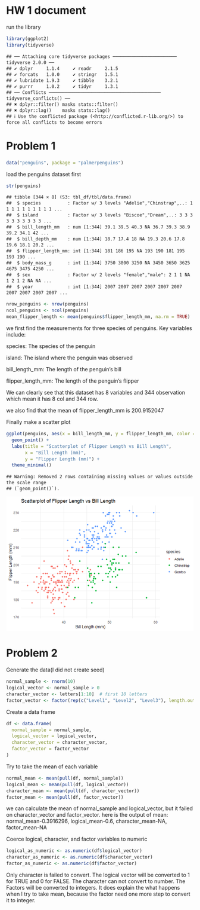 HW 1 document
================

run the library

``` r
library(ggplot2)
library(tidyverse)
```

    ## ── Attaching core tidyverse packages ──────────────────────── tidyverse 2.0.0 ──
    ## ✔ dplyr     1.1.4     ✔ readr     2.1.5
    ## ✔ forcats   1.0.0     ✔ stringr   1.5.1
    ## ✔ lubridate 1.9.3     ✔ tibble    3.2.1
    ## ✔ purrr     1.0.2     ✔ tidyr     1.3.1
    ## ── Conflicts ────────────────────────────────────────── tidyverse_conflicts() ──
    ## ✖ dplyr::filter() masks stats::filter()
    ## ✖ dplyr::lag()    masks stats::lag()
    ## ℹ Use the conflicted package (<http://conflicted.r-lib.org/>) to force all conflicts to become errors

# Problem 1

``` r
data("penguins", package = "palmerpenguins")
```

load the penguins dataset first

``` r
str(penguins)
```

    ## tibble [344 × 8] (S3: tbl_df/tbl/data.frame)
    ##  $ species          : Factor w/ 3 levels "Adelie","Chinstrap",..: 1 1 1 1 1 1 1 1 1 1 ...
    ##  $ island           : Factor w/ 3 levels "Biscoe","Dream",..: 3 3 3 3 3 3 3 3 3 3 ...
    ##  $ bill_length_mm   : num [1:344] 39.1 39.5 40.3 NA 36.7 39.3 38.9 39.2 34.1 42 ...
    ##  $ bill_depth_mm    : num [1:344] 18.7 17.4 18 NA 19.3 20.6 17.8 19.6 18.1 20.2 ...
    ##  $ flipper_length_mm: int [1:344] 181 186 195 NA 193 190 181 195 193 190 ...
    ##  $ body_mass_g      : int [1:344] 3750 3800 3250 NA 3450 3650 3625 4675 3475 4250 ...
    ##  $ sex              : Factor w/ 2 levels "female","male": 2 1 1 NA 1 2 1 2 NA NA ...
    ##  $ year             : int [1:344] 2007 2007 2007 2007 2007 2007 2007 2007 2007 2007 ...

``` r
nrow_penguins <- nrow(penguins)
ncol_penguins <- ncol(penguins)
mean_flipper_length <- mean(penguins$flipper_length_mm, na.rm = TRUE)
```

we first find the measurements for three species of penguins. Key
variables include:

species: The species of the penguin

island: The island where the penguin was observed

bill_length_mm: The length of the penguin’s bill

flipper_length_mm: The length of the penguin’s flipper

We can clearly see that this dataset has 8 variables and 344 observation
which mean it has 8 col and 344 row.

we also find that the mean of flipper_length_mm is 200.9152047

Finally make a scatter plot

``` r
ggplot(penguins, aes(x = bill_length_mm, y = flipper_length_mm, color = species)) +
  geom_point() +
  labs(title = "Scatterplot of Flipper Length vs Bill Length",
       x = "Bill Length (mm)",
       y = "Flipper Length (mm)") +
  theme_minimal()
```

    ## Warning: Removed 2 rows containing missing values or values outside the scale range
    ## (`geom_point()`).

![](p8105_hw1_tt3022_files/figure-gfm/unnamed-chunk-4-1.png)<!-- -->

# Problem 2

Generate the data(I did not create seed)

``` r
normal_sample <- rnorm(10)
logical_vector <- normal_sample > 0
character_vector <- letters[1:10]  # first 10 letters
factor_vector <- factor(rep(c("Level1", "Level2", "Level3"), length.out = 10))
```

Create a data frame

``` r
df <- data.frame(
  normal_sample = normal_sample,
  logical_vector = logical_vector,
  character_vector = character_vector,
  factor_vector = factor_vector
)
```

Try to take the mean of each variable

``` r
normal_mean <- mean(pull(df, normal_sample))
logical_mean <- mean(pull(df, logical_vector))
character_mean <- mean(pull(df, character_vector))  
factor_mean <- mean(pull(df, factor_vector))
```

we can calculate the mean of normal_sample and logical_vector, but it
failed on character_vector and factor_vector. here is the output of
mean: normal_mean-0.3916296, logical_mean-0.6, character_mean-NA,
factor_mean-NA

Coerce logical, character, and factor variables to numeric

``` r
logical_as_numeric <- as.numeric(df$logical_vector)
character_as_numeric <- as.numeric(df$character_vector)
factor_as_numeric <- as.numeric(df$factor_vector)
```

Only character is failed to convert. The logical vector will be
converted to 1 for TRUE and 0 for FALSE. The character can not convert
to number. The Factors will be converted to integers. It does explain
the what happens when I try to take mean, because the factor need one
more step to convert it to integer.
